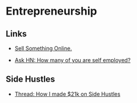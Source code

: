 # Entrepreneurship

## Links

- [Sell Something Online.](https://blog.pragmaticengineer.com/want-to-start-a-startup-sell-something-online/)

- [Ask HN: How many of you are self employed?](https://news.ycombinator.com/item?id=39259602)

## Side Hustles

- [Thread: How I made $21k on Side Hustles](https://www.reddit.com/r/sidehustle/comments/1bkgpz3/how_i_made_21k_on_side_hustles/?share_id=0uZ_iwrwPOVoBexeF5hlt&utm_medium=android_app&utm_name=androidcss&utm_source=share&utm_term=14)
